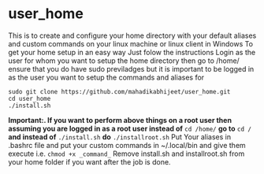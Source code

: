# user_home
This is to create and configure your home directory with your default aliases and custom commands on your linux machine or linux client in Windows
To get your home setup in an easy way 
Just folow the instructions
Login as the user for whom you want to setup the home directory
then go to /home/ ensure that you do have sudo previladges but it is important to be logged in as the user you want to setup the commands and aliases for
```cd /home/
sudo git clone https://github.com/mahadikabhijeet/user_home.git
cd user_home
./install.sh
```
**Important:. If you want to perform above things on a root user then assuming you are logged in as a root user instead of** `cd /home/` **go to** `cd /` **and instead of** `./install.sh` **do** `./installroot.sh`
Put Your aliases in .bashrc file and put your custom commands in ~/.local/bin and give them execute i.e. `chmod +x _command_`
Remove install.sh and installroot.sh from your home folder if you want after the job is done.

